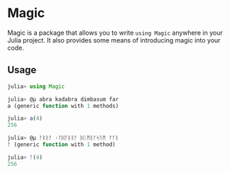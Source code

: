 # Magic

Magic is a package that allows you to write `using Magic` anywhere in your Julia project.  It also provides some means of introducing magic into your code.

## Usage

```julia
julia> using Magic

julia> @μ abra kadabra dimbasum far
a (generic function with 1 methods)

julia> a(4)
256

julia> @μ ᚨᛒᚱᚨ ᚲᚨᛞᚨᛒᚱᚨ ᛞᛁᛗᛒᚨᛋᚢᛗ ᚠᚨᚱ
ᚨ (generic function with 1 method)

julia> ᚨ(4)
256
```
